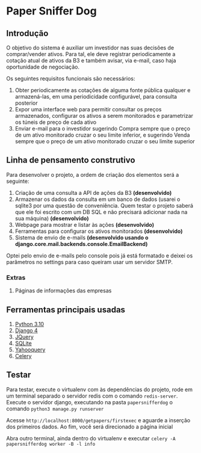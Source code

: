 # Paper Sniffer Dog

## Introdução

O objetivo do sistema é auxiliar um investidor nas suas decisões de comprar/vender ativos. Para tal, ele deve registrar periodicamente a cotação atual de ativos da B3 e também avisar, via e-mail, caso haja oportunidade de negociação.

Os seguintes requisitos funcionais são necessários:

1. Obter periodicamente as cotações de alguma fonte pública qualquer e armazená-las, em uma periodicidade configurável, para consulta posterior
2. Expor uma interface web para permitir consultar os preços armazenados, configurar os ativos a serem monitorados e parametrizar os túneis de preço de cada ativo
3. Enviar e-mail para o investidor sugerindo Compra sempre que o preço de um ativo monitorado cruzar o seu limite inferior, e sugerindo Venda sempre que o preço de um ativo monitorado cruzar o seu limite superior


## Linha de pensamento construtivo

Para desenvolver o projeto, a ordem de criação dos elementos será a seguinte:

1. Criação de uma consulta a API de ações da B3 **(desenvolvido)**
2. Armazenar os dados da consulta em um banco de dados (usarei o sqlite3 por uma questão de conveniência. Quem testar o projeto saberá que ele foi escrito com um DB SQL e não precisará adicionar nada na sua máquina) **(desenvolvido)**
3. Webpage para mostrar e listar às ações **(desenvolvido)**
4. Ferramentas para configurar os ativos monitorados **(desenvolvido)**
5. Sistema de envio de e-mails **(desenvolvido usando o django.core.mail.backends.console.EmailBackend)**

Optei pelo envio de e-mails pelo console pois já está formatado e deixei os parâmetros no settings para caso queiram usar um servidor SMTP.

### Extras
1. Páginas de informações das empresas

## Ferramentas principais usadas

1. [Python 3.10](https://docs.python.org/3/)
2. [Django 4](https://docs.djangoproject.com/pt-br/4.0/)
3. [JQuery](https://api.jquery.com/)
4. [SQLite](https://www.sqlite.org/docs.html)
5. [Yahooquery](https://yahooquery.dpguthrie.com/)
6. [Celery](https://docs.celeryq.dev/en/latest/index.html)


## Testar

Para testar, execute o virtualenv com às dependências do projeto, rode em um terminal separado o servidor redis com o comando ```redis-server```. Execute o servidor django, executando na pasta ```papersnifferdog``` o comando ```python3 manage.py runserver```


Acesse ```http://localhost:8000/getpapers/firstexec``` e aguarde a inserção dos primeiros dados. Ao fim, você será direcionado a página inicial

Abra outro terminal, ainda dentro do virtualenv e executar ```celery -A papersnifferdog worker -B -l info```